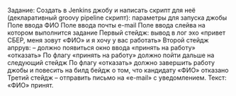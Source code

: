 Задание:
Создать в Jenkins джобу и написать скрипт для неё (декларативный groovy pipeline скрипт):
                параметры для запуска джобы
                               Поле ввода ФИО
                               Поле ввода почты e-mail
                               Поле ввода слейва на котором выполнится задание
                Первый стейдж: вывод в лог эхо «привет СБЕР, меня зовут «ФИО» и я хочу у вас работать»
                Второй стейдж апррув: – должно появиться окно ввода
                               «принять на работу»
                               «отказать»
По флагу «принять на работу» должно пойти дальше на следующий стейдж
По флагу «отказать» должно завершить работу джобы и повесить на билд бейдж о том, что кандидату «ФИО» отказано
                Третий стейдж – отправить письмо на «e-mail» с уведомлением. Текст: «ФИО» принят.
